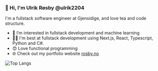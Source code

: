 ### 👋 Hi, I'm Ulrik Røsby @ulrik2204
I'm a fullstack software engineer at Gjensidige, and love tea and code structure. 
- 👀 I’m interested in fullstack development and machine learning
- 🤹‍♀️ I'm best at fullstack development using Next.js, React, Typescript, Python and C#.
- 😍 Love functional programming
- 🌐 Check out my portfolio website [rosby.no](https://rosby.no)

<!-- ![Anurag's github stats](https://github-readme-stats.vercel.app/api?username=ulrik2204&show_icons=true&hide=stars&count_private=true) -->

![Top Langs](https://github-readme-stats.vercel.app/api/top-langs/?username=ulrik2204&layout=compact&card_width=445&include_all_commits=true&theme=dark&hide=jupyter%20notebook)
